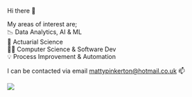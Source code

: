 Hi there 👋

My areas of interest are;\
  📉 Data Analytics, AI & ML\
  📐 Actuarial Science\
  👨‍💻 Computer Science & Software Dev\
  💡 Process Improvement & Automation

I can be contacted via email mattypinkerton@hotmail.co.uk 📫

![](https://komarev.com/ghpvc/?username=mattpinkerton)
